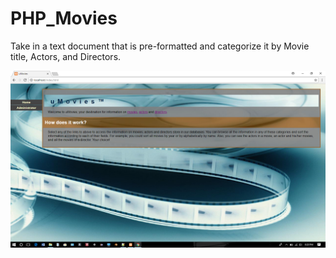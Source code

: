 # PHP_Movies
Take in a text document that is pre-formatted and categorize it by Movie title, Actors, and Directors.

![alt text](https://raw.githubusercontent.com/TyreKing/PHP_Movies/master/home.png)
